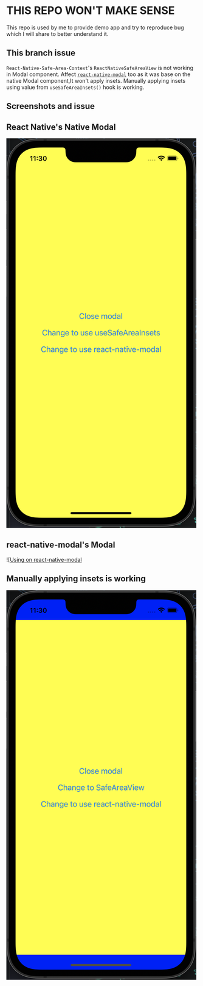 # THIS REPO WON'T MAKE SENSE

This repo is used by me to provide demo app and try to reproduce bug which I will share to better understand it.

## This branch issue

`React-Native-Safe-Area-Context`'s `ReactNativeSafeAreaView` is not working in Modal component. Affect [`react-native-modal`](https://github.com/react-native-modal/react-native-modal) too as it was base on the native Modal component,It won't apply insets. Manually applying insets using value from `useSafeAreaInsets()` hook is working.

## Screenshots and issue

## React Native's Native Modal

![Using on react native's native modal](screenshots/using-on-react-native's-native-modal.png)

## react-native-modal's Modal

![[Using on react-native-modal](screenshots/using-on-react-native-modal.png)

## Manually applying insets is working

![Manually apply inset using padding](screenshots/insets-manual.png)

